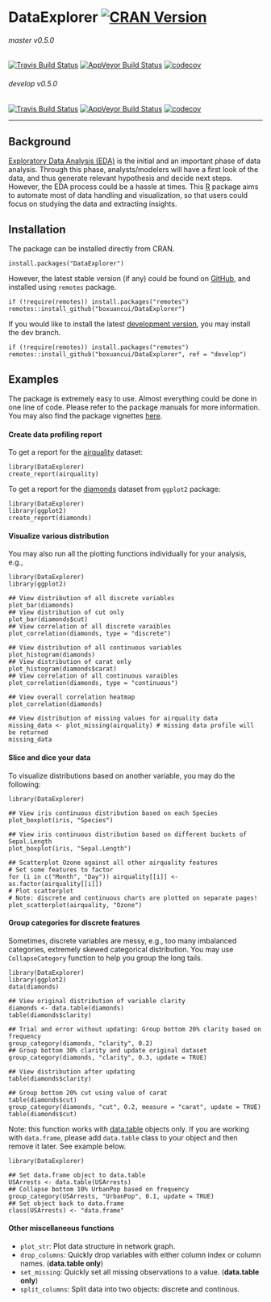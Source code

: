 # DataExplorer [![CRAN Version](http://www.r-pkg.org/badges/version/DataExplorer)](https://cran.r-project.org/package=DataExplorer)
<!--
[![CRAN Downloads](http://cranlogs.r-pkg.org/badges/DataExplorer)](https://cran.r-project.org/package=DataExplorer)
[![CRAN Total Downloads](http://cranlogs.r-pkg.org/badges/grand-total/DataExplorer)](https://cran.r-project.org/package=DataExplorer)
-->

###### master v0.5.0
[![Travis Build Status](https://travis-ci.org/boxuancui/DataExplorer.svg?branch=master)](https://travis-ci.org/boxuancui/DataExplorer/branches)
[![AppVeyor Build Status](https://ci.appveyor.com/api/projects/status/github/boxuancui/DataExplorer?branch=master&svg=true)](https://ci.appveyor.com/project/boxuancui/DataExplorer)
[![codecov](https://codecov.io/gh/boxuancui/DataExplorer/branch/master/graph/badge.svg)](https://codecov.io/gh/boxuancui/DataExplorer)

###### develop v0.5.0
[![Travis Build Status](https://travis-ci.org/boxuancui/DataExplorer.svg?branch=develop)](https://travis-ci.org/boxuancui/DataExplorer/branches)
[![AppVeyor Build Status](https://ci.appveyor.com/api/projects/status/github/boxuancui/DataExplorer?branch=develop&svg=true)](https://ci.appveyor.com/project/boxuancui/DataExplorer)
[![codecov](https://codecov.io/gh/boxuancui/DataExplorer/branch/develop/graph/badge.svg)](https://codecov.io/gh/boxuancui/DataExplorer)

---

## Background
[Exploratory Data Analysis (EDA)](https://en.wikipedia.org/wiki/Exploratory_data_analysis) is the initial and an important phase of data analysis. Through this phase, analysts/modelers will have a first look of the data, and thus generate relevant hypothesis and decide next steps. However, the EDA process could be a hassle at times. This [R](https://cran.r-project.org/) package aims to automate most of data handling and visualization, so that users could focus on studying the data and extracting insights.

## Installation
The package can be installed directly from CRAN.

    install.packages("DataExplorer")

However, the latest stable version (if any) could be found on [GitHub](https://github.com/boxuancui/DataExplorer), and installed using `remotes` package.

    if (!require(remotes)) install.packages("remotes")
    remotes::install_github("boxuancui/DataExplorer")

If you would like to install the latest [development version](https://github.com/boxuancui/DataExplorer/tree/develop), you may install the dev branch.

    if (!require(remotes)) install.packages("remotes")
    remotes::install_github("boxuancui/DataExplorer", ref = "develop")

## Examples
The package is extremely easy to use. Almost everything could be done in one line of code. Please refer to the package manuals for more information. You may also find the package vignettes [here](https://CRAN.R-project.org/package=DataExplorer/vignettes/dataexplorer-intro.html).

#### Create data profiling report
To get a report for the [airquality](https://stat.ethz.ch/R-manual/R-devel/library/datasets/html/airquality.html) dataset:

    library(DataExplorer)
    create_report(airquality)

To get a report for the [diamonds](http://docs.ggplot2.org/0.9.3.1/diamonds.html) dataset from `ggplot2` package:

    library(DataExplorer)
    library(ggplot2)
    create_report(diamonds)

#### Visualize various distribution
You may also run all the plotting functions individually for your analysis, e.g.,

    library(DataExplorer)
    library(ggplot2)
    
    ## View distribution of all discrete variables
    plot_bar(diamonds)
    ## View distribution of cut only
    plot_bar(diamonds$cut)
    ## View correlation of all discrete varaibles
    plot_correlation(diamonds, type = "discrete")
    
    ## View distribution of all continuous variables
    plot_histogram(diamonds)
    ## View distribution of carat only
    plot_histogram(diamonds$carat)
    ## View correlation of all continuous varaibles
    plot_correlation(diamonds, type = "continuous")
    
    ## View overall correlation heatmap
    plot_correlation(diamonds)
    
    ## View distribution of missing values for airquality data
    missing_data <- plot_missing(airquality) # missing data profile will be returned
    missing_data

#### Slice and dice your data
To visualize distributions based on another variable, you may do the following:

	library(DataExplorer)
	
	## View iris continuous distribution based on each Species
	plot_boxplot(iris, "Species")
	
	## View iris continuous distribution based on different buckets of Sepal.Length
	plot_boxplot(iris, "Sepal.Length")
	
	## Scatterplot Ozone against all other airquality features
	# Set some features to factor
	for (i in c("Month", "Day")) airquality[[i]] <- as.factor(airquality[[i]])
	# Plot scatterplot
	# Note: discrete and continuous charts are plotted on separate pages!
	plot_scatterplot(airquality, "Ozone")


#### Group categories for discrete features
Sometimes, discrete variables are messy, e.g., too many imbalanced categories, extremely skewed categorical distribution. You may use `CollapseCategory` function to help you group the long tails.

    library(DataExplorer)
    library(ggplot2)
    data(diamonds)
    
    ## View original distribution of variable clarity
    diamonds <- data.table(diamonds)
    table(diamonds$clarity)
    
    ## Trial and error without updating: Group bottom 20% clarity based on frequency
    group_category(diamonds, "clarity", 0.2)
    ## Group bottom 30% clarity and update original dataset
    group_category(diamonds, "clarity", 0.3, update = TRUE)
    
    ## View distribution after updating
    table(diamonds$clarity)
    
    ## Group bottom 20% cut using value of carat
    table(diamonds$cut)
    group_category(diamonds, "cut", 0.2, measure = "carat", update = TRUE)
    table(diamonds$cut)

Note: this function works with [data.table](https://cran.r-project.org/package=data.table) objects only. If you are working with `data.frame`, please add `data.table` class to your object and then remove it later. See example below.

    library(DataExplorer)
    
    ## Set data.frame object to data.table
    USArrests <- data.table(USArrests)
    ## Collapse bottom 10% UrbanPop based on frequency
    group_category(USArrests, "UrbanPop", 0.1, update = TRUE)
    ## Set object back to data.frame
    class(USArrests) <- "data.frame"

#### Other miscellaneous functions
* `plot_str`: Plot data structure in network graph.
* `drop_columns`: Quickly drop variables with either column index or column names. (**data.table only**)
* `set_missing`: Quickly set all missing observations to a value. (**data.table only**)
* `split_columns`: Split data into two objects: discrete and continous.
